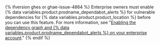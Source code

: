 {% ifversion ghes or ghae-issue-4864 %}
Enterprise owners must enable  {% data variables.product.prodname_dependabot_alerts %} for vulnerable dependencies for {% data variables.product.product_location %} before you can use this feature. For more information, see "[Enabling the dependency graph and {% data variables.product.prodname_dependabot_alerts %} on your enterprise account](/admin/configuration/managing-connections-between-your-enterprise-accounts/enabling-the-dependency-graph-and-dependabot-alerts-on-your-enterprise-account)."
{% endif %}
